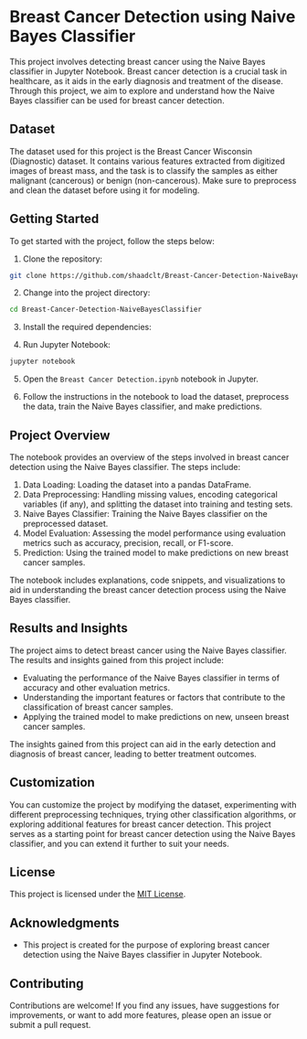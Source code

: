 # Breast Cancer Detection using Naive Bayes Classifier

This project involves detecting breast cancer using the Naive Bayes classifier in Jupyter Notebook. Breast cancer detection is a crucial task in healthcare, as it aids in the early diagnosis and treatment of the disease. Through this project, we aim to explore and understand how the Naive Bayes classifier can be used for breast cancer detection.

## Dataset

The dataset used for this project is the Breast Cancer Wisconsin (Diagnostic) dataset. It contains various features extracted from digitized images of breast mass, and the task is to classify the samples as either malignant (cancerous) or benign (non-cancerous). Make sure to preprocess and clean the dataset before using it for modeling.

## Getting Started

To get started with the project, follow the steps below:

1. Clone the repository:

```bash
git clone https://github.com/shaadclt/Breast-Cancer-Detection-NaiveBayesClassifier.git
```

2. Change into the project directory:

```bash
cd Breast-Cancer-Detection-NaiveBayesClassifier
```

3. Install the required dependencies:

4. Run Jupyter Notebook:

```bash
jupyter notebook
```

5. Open the `Breast Cancer Detection.ipynb` notebook in Jupyter.

6. Follow the instructions in the notebook to load the dataset, preprocess the data, train the Naive Bayes classifier, and make predictions.

## Project Overview

The notebook provides an overview of the steps involved in breast cancer detection using the Naive Bayes classifier. The steps include:

1. Data Loading: Loading the dataset into a pandas DataFrame.
2. Data Preprocessing: Handling missing values, encoding categorical variables (if any), and splitting the dataset into training and testing sets.
3. Naive Bayes Classifier: Training the Naive Bayes classifier on the preprocessed dataset.
4. Model Evaluation: Assessing the model performance using evaluation metrics such as accuracy, precision, recall, or F1-score.
5. Prediction: Using the trained model to make predictions on new breast cancer samples.

The notebook includes explanations, code snippets, and visualizations to aid in understanding the breast cancer detection process using the Naive Bayes classifier.

## Results and Insights

The project aims to detect breast cancer using the Naive Bayes classifier. The results and insights gained from this project include:

- Evaluating the performance of the Naive Bayes classifier in terms of accuracy and other evaluation metrics.
- Understanding the important features or factors that contribute to the classification of breast cancer samples.
- Applying the trained model to make predictions on new, unseen breast cancer samples.

The insights gained from this project can aid in the early detection and diagnosis of breast cancer, leading to better treatment outcomes.

## Customization

You can customize the project by modifying the dataset, experimenting with different preprocessing techniques, trying other classification algorithms, or exploring additional features for breast cancer detection. This project serves as a starting point for breast cancer detection using the Naive Bayes classifier, and you can extend it further to suit your needs.

## License

This project is licensed under the [MIT License](LICENSE.txt). 

## Acknowledgments

- This project is created for the purpose of exploring breast cancer detection using the Naive Bayes classifier in Jupyter Notebook.

## Contributing

Contributions are welcome! If you find any issues, have suggestions for improvements, or want to add more features, please open an issue or submit a pull request.
